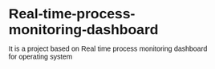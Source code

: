 # Real-time-process-monitoring-dashboard
It is a project  based on Real time process monitoring dashboard for operating system
<!DOCTYPE html>
<html lang="en">
<head>
    <meta charset="UTF-8">
    <meta name="viewport" content="width=device-width, initial-scale=1.0">
    <title>Real-Time Process Monitor</title>
    <script src="https://cdn.jsdelivr.net/npm/chart.js"></script>
    <style>
        * {
            box-sizing: border-box;
            margin: 0;
            padding: 0;
            font-family: 'Arial', sans-serif;
        }

        body {
            background-color: #f0f2f5;
            padding: 20px;
        }

        .dashboard {
            max-width: 1200px;
            margin: 0 auto;
        }

        .header {
            text-align: center;
            padding: 20px;
            background-color: #2c3e50;
            color: white;
            border-radius: 8px;
            margin-bottom: 20px;
        }

        .stats-container {
            display: grid;
            grid-template-columns: repeat(auto-fit, minmax(250px, 1fr));
            gap: 20px;
            margin-bottom: 20px;
        }

        .stat-box {
            background: white;
            padding: 20px;
            border-radius: 8px;
            box-shadow: 0 2px 4px rgba(0,0,0,0.1);
        }

        .chart-container {
            background: white;
            padding: 20px;
            border-radius: 8px;
            margin-bottom: 20px;
            box-shadow: 0 2px 4px rgba(0,0,0,0.1);
        }

        .process-list {
            background: white;
            border-radius: 8px;
            box-shadow: 0 2px 4px rgba(0,0,0,0.1);
            overflow-x: auto;
        }

        table {
            width: 100%;
            border-collapse: collapse;
        }

        th, td {
            padding: 12px 15px;
            text-align: left;
            border-bottom: 1px solid #ddd;
        }

        th {
            background-color: #2c3e50;
            color: white;
        }

        tr:hover {
            background-color: #f5f5f5;
        }

        .progress-bar {
            width: 100%;
            height: 10px;
            background-color: #eee;
            border-radius: 5px;
            overflow: hidden;
        }

        .progress {
            height: 100%;
            background-color: #2980b9;
            transition: width 0.3s ease;
        }
    </style>
</head>
<body>
    <div class="dashboard">
        <div class="header">
            <h1>Real-Time Process Monitor</h1>
            <p>Updated every 2 seconds</p>
        </div>

        <div class="stats-container">
            <div class="stat-box">
                <h3>CPU Usage</h3>
                <div class="progress-bar">
                    <div class="progress" id="cpu-progress" style="width: 50%"></div>
                </div>
                <p id="cpu-text" class="stat-value">50%</p>
            </div>
            
            <div class="stat-box">
                <h3>Memory Usage</h3>
                <div class="progress-bar">
                    <div class="progress" id="memory-progress" style="width: 65%"></div>
                </div>
                <p id="memory-text" class="stat-value">65%</p>
            </div>
        </div>

        <div class="chart-container">
            <canvas id="performanceChart"></canvas>
        </div>

        <div class="process-list">
            <h3 style="padding: 15px">Running Processes</h3>
            <div style="padding: 0 15px">
                <input type="text" id="search" placeholder="Search processes..." style="
                    width: 100%;
                    padding: 8px;
                    margin-bottom: 10px;
                    border: 1px solid #ddd;
                    border-radius: 4px;
                ">
            </div>
            <table>
                <thead>
                    <tr>
                        <th>PID</th>
                        <th>Process Name</th>
                        <th>CPU %</th>
                        <th>Memory</th>
                        <th>Status</th>
                    </tr>
                </thead>
                <tbody id="process-table">
                    <!-- Process data will be inserted here -->
                </tbody>
            </table>
        </div>
    </div>

    <script>
        const ctx = document.getElementById('performanceChart').getContext('2d');
        const chart = new Chart(ctx, {
            type: 'line',
            data: {
                labels: [],
                datasets: [{
                    label: 'CPU Usage (%)',
                    data: [],
                    borderColor: '#2980b9',
                    tension: 0.1
                }, {
                    label: 'Memory Usage (%)',
                    data: [],
                    borderColor: '#27ae60',
                    tension: 0.1
                }]
            },
            options: {
                responsive: true,
                maintainAspectRatio: false,
                scales: {
                    y: {
                        beginAtZero: true,
                        max: 100
                    }
                }
            }
        });

        function generateProcessData() {
            const processes = [];
            const processNames = ['System', 'chrome', 'node', 'python', 'mysqld', 'bash'];
            
            for (let i = 0; i < 10; i++) {
                processes.push({
                    pid: Math.floor(Math.random() * 10000),
                    name: processNames[Math.floor(Math.random() * processNames.length)],
                    cpu: (Math.random() * 30).toFixed(1),
                    memory: (Math.random() * 500).toFixed(1) + ' MB',
                    status: Math.random() > 0.9 ? 'Warning' : 'Normal'
                });
            }
            return processes;
        }

        function updateDashboard() {
            const cpuUsage = Math.random() * 100;
            const memoryUsage = 30 + Math.random() * 70;

            document.getElementById('cpu-progress').style.width = cpuUsage + '%';
            document.getElementById('cpu-text').textContent = cpuUsage.toFixed(1) + '%';
            
            document.getElementById('memory-progress').style.width = memoryUsage + '%';
            document.getElementById('memory-text').textContent = memoryUsage.toFixed(1) + '%';

            const now = new Date().toLocaleTimeString();
            if (chart.data.labels.length > 15) chart.data.labels.shift();
            chart.data.labels.push(now);

            if (chart.data.datasets[0].data.length > 15) {
                chart.data.datasets[0].data.shift();
                chart.data.datasets[1].data.shift();
            }

            chart.data.datasets[0].data.push(cpuUsage);
            chart.data.datasets[1].data.push(memoryUsage);
            
            chart.update();

            const processes = generateProcessData();
            const tbody = document.getElementById('process-table');
            tbody.innerHTML = '';

            processes.forEach(proc => {
                const row = `<tr>
                    <td>${proc.pid}</td>
                    <td>${proc.name}</td>
                    <td>${proc.cpu}%</td>
                    <td>${proc.memory}</td>
                    <td style="color: ${proc.status === 'Warning' ? '#e74c3c' : '#27ae60'}">${proc.status}</td>
                </tr>`;
                tbody.innerHTML += row;
            });
        }

        document.getElementById('search').addEventListener('input', function(e) {
            const searchTerm = e.target.value.toLowerCase();
            document.querySelectorAll('#process-table tr').forEach(row => {
                row.style.display = row.children[1].textContent.toLowerCase().includes(searchTerm) ? '' : 'none';
            });
        });

        updateDashboard();
        setInterval(updateDashboard, 2000);
    </script>
</body>
</html>



